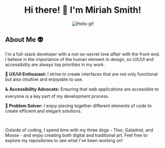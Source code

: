 <h1 align="center">Hi there! 👋 I'm Miriah Smith!</h1>
<div align="center">
<img src="https://media0.giphy.com/media/xT1XGN2kNj1U95ECkw/giphy.gif?cid=6c09b952rixjlx11xhuk0xcmc4fhx2djako1niv9xhplwojc&ep=v1_internal_gif_by_id&rid=giphy.gif&ct=g" alt="Hello gif">
</div>
<h2>About Me 👽</h2>
<p>I'm a full-stack developer with a not-so-secret love affair with the front-end. I believe in the importance of the human element in design, so UX/UI and accessibility are always top priorities in my work.</p>
<p><strong>🎨 UX/UI Enthusiast:</strong> I strive to create interfaces that are not only functional but also intuitive and enjoyable to use.</p>
<p><strong>♿️ Accessibility Advocate:</strong> Ensuring that web applications are accessible to everyone is a key part of my development process.</p>
<p><strong>🧩 Problem Solver:</strong> I enjoy piecing together different elements of code to create efficient and elegant solutions.</p>
<br>
<p>Outside of coding, I spend time with my three dogs - Thor, Galadriel, and Moose - and enjoy creating both digital and traditional art. Feel free to explore my repositories to see what I've been working on!</p>



<!--
**miriahsmithdev/miriahsmithdev** is a ✨ _special_ ✨ repository because its `README.md` (this file) appears on your GitHub profile.

Here are some ideas to get you started:

- 🔭 I’m currently working on ...
- 🌱 I’m currently learning ...
- 👯 I’m looking to collaborate on ...
- 🤔 I’m looking for help with ...
- 💬 Ask me about ...
- 📫 How to reach me: ...
- 😄 Pronouns: ...
- ⚡ Fun fact: ...
-->
